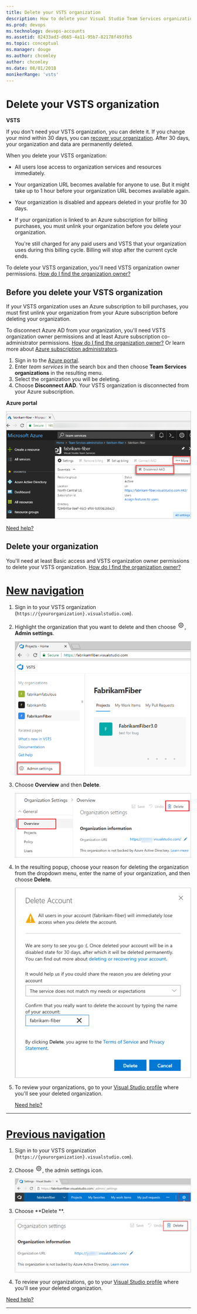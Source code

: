 ```yaml
---
title: Delete your VSTS organization
description: How to delete your Visual Studio Team Services organization and what happens to users
ms.prod: devops
ms.technology: devops-accounts
ms.assetid: 82433ad3-d665-4a11-95b7-82178f493fb5
ms.topic: conceptual
ms.manager: douge
ms.author: chcomley
author: chcomley
ms.date: 08/01/2018
monikerRange: 'vsts'
---
```


# Delete your VSTS organization

**VSTS**

If you don't need your  VSTS organization, you can delete it.
If you change your mind within 30 days,
you can [recover your organization](recover-your-vsts-organization.md).
After 30 days, your organization and data are permanently deleted.

When you delete your VSTS organization:

* All users lose access to organization services and resources immediately.

* Your organization URL becomes available for anyone to use. But it might take up to 1 hour before your organization URL becomes available again.

* Your organization is disabled and appears deleted in your profile for 30 days.

* If your organization is linked to an Azure subscription for billing purchases, you must unlink your organization before you delete your organization.

  You're still charged for any paid users and
  VSTS that your organization uses during this billing cycle.
  Billing will stop after the current cycle ends.

To delete your VSTS organization, you'll need VSTS organization owner permissions. [How do I find the organization owner?](faq-delete-restore-vsts-organization.md#find-owner)

## Before you delete your VSTS organization

If your VSTS organization uses an Azure subscription to bill purchases, you must first unlink your organization from your Azure subscription before deleting your organization.

To disconnect Azure AD from your organization, you'll need VSTS organization owner permissions and at least Azure subscription co-administrator permissions. [How do I find the organization owner?](faq-delete-restore-vsts-organization.md#find-owner) Or learn more about [Azure subscription administrators](https://azure.microsoft.com/en-us/documentation/articles/billing-add-change-azure-subscription-administrator/).

1. Sign in to the [Azure portal](https://portal.azure.com).
2. Enter *team services* in the search box and then choose **Team Services organizations** in the resulting menu.
3. Select the organization you will be deleting.
4. Choose **Disconnect AAD**.
  Your VSTS organization is disconnected from your Azure subscription.

**Azure portal**

  ![Unlink your organization from an Azure subscription](_img/delete-organization/app_unlinkvsoorganization2.png)

  [Need help?](faq-delete-restore-vsts-organization.md#get-support)

## Delete your organization

You'll need at least Basic access and VSTS organization owner
permissions to delete your VSTS organization.
[How do I find the organization owner?](faq-delete-restore-vsts-organization.md#find-owner)

# [New navigation](#tab/new-nav)

1. Sign in to your VSTS organization (```https://{yourorganization}.visualstudio.com```).
2. Highlight the organization that you want to delete and then choose ![gear icon](../../_img/icons/gear-icon.png), **Admin settings**.

   ![Choose Admin settings](../../_shared/_img/settings/open-admin-settings-vert.png)

3. Choose **Overview** and then **Delete**.

   ![Choose Overview, and then Delete](_img/delete-vsts-organization/organization-overview-settings.png)

4. In the resulting popup, choose your reason for deleting the organization from the dropdown menu, enter the name of your organization, and then choose **Delete**.

   ![Select reason for deletion, and then select delete](_img/delete-vsts-organization/delete-organization-popup.png)

5. To review your organizations, go to your [Visual Studio profile](https://app.vsaex.visualstudio.com/profile/view) where you'll see your deleted organization.

   [Need help?](faq-delete-restore-vsts-organization.md#get-support)
---
# [Previous navigation](#tab/previous-nav)

1. Sign in to your VSTS organization (```https://{yourorganization}.visualstudio.com```).

2. Choose ![gear icon](../../_img/icons/gear-icon.png), the  admin settings icon.

   ![Open admin settings](../../_shared/_img/settings/open-admin-settings-horz-browser.png)

3. Choose **Delete **.

   ![Choose Delete](_img/delete-vsts-organization/organization-settings-delete.png)

4. To review your organizations, go to your [Visual Studio profile](https://app.vsaex.visualstudio.com/profile/view) where you'll see your deleted organization.

  [Need help?](faq-delete-restore-vsts-organization.md#get-support)

---
